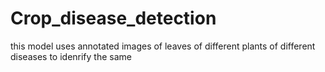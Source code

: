 # Crop_disease_detection
this model uses annotated images of leaves of different plants of different diseases to idenrify the same
